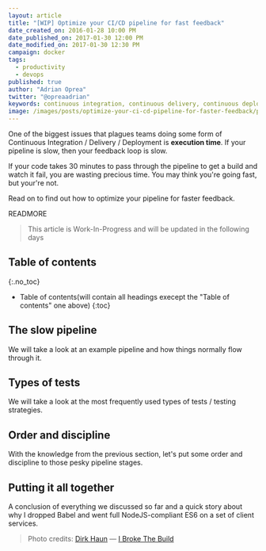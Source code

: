 ```yaml
---
layout: article
title: "[WIP] Optimize your CI/CD pipeline for fast feedback"
date_created_on: 2016-01-28 10:00 PM
date_published_on: 2017-01-30 12:00 PM
date_modified_on: 2017-01-30 12:30 PM
campaign: docker
tags:
  - productivity
  - devops
published: true
author: "Adrian Oprea"
twitter: "@opreaadrian"
keywords: continuous integration, continuous delivery, continuous deployment, microservices, productivity, infrastructure, devops, docker, docker containers
image: /images/posts/optimize-your-ci-cd-pipeline-for-faster-feedback/post.jpg
---
```


One of the biggest issues that plagues teams doing some form of Continuous Integration / Delivery / Deployment is **execution time**.
If your pipeline is slow, then your feedback loop is slow.  

If your code takes 30 minutes to pass through the pipeline
to get a build and watch it fail, you are wasting precious time.
You may think you're going fast, but your're not.  

Read on to find out how to optimize your pipeline for faster feedback.

READMORE

> This article is Work-In-Progress and will be updated in the following days

## Table of contents
{:.no_toc}

* Table of contents(will contain all headings execept the "Table of contents" one above)
{:toc}

## The slow pipeline
We will take a look at an example pipeline and how things normally flow through it.

## Types of tests
We will take a look at the most frequently used types of tests / testing strategies.

## Order and discipline
With the knowledge from the previous section, let's put some order and discipline to those pesky pipeline stages.

## Putting it all together
A conclusion of everything we discussed so far and a quick story about why I dropped Babel and went full NodeJS-compliant ES6 on a set of client services.

> Photo credits:
> [Dirk Haun](https://www.flickr.com/photos/dhaun/) &mdash; [I Broke The Build](https://flic.kr/p/9zewGu)
